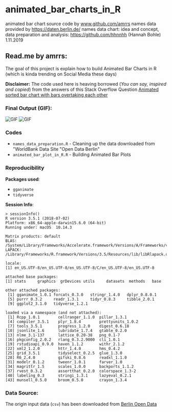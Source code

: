 # animated_bar_charts_in_R

animated bar chart source code by www.github.com/amrrs
names data provided by https://daten.berlin.de/
names data chart: idea and concept, data preparation and analysis: https://github.com/hhnnhh (Hannah Bohle)
1.11.2019


## Read.me by amrrs: 

The goal of this project is explain how to build Animated Bar Charts in R (which is kinda trending on Social Media these days)

**Disclaimer:** The code used here is heaving borrowed (*You can say, inspired and copied*) from the answers of this Stack Overflow Question [Animated sorted bar chart with bars overtaking each other](https://stackoverflow.com/questions/53162821/animated-sorted-bar-chart-with-bars-overtaking-each-other)

### Final Output (GIF):

![GIF](gganim_boyname.gif)
![GIF](gganim_girlname.gif)

### Codes

+ `names_data_preparation.R` - Cleaning up the data downloaded from "WorldBank Data Site "Open Data Berlin"
+ `animated_bar_plot_in_R.R` - Building Animated Bar Plots 


### Reproducibility 

**Packages used**:

+ `gganimate`
+ `tidyverse`

**Session Info**:

```
> sessionInfo()
R version 3.5.1 (2018-07-02)
Platform: x86_64-apple-darwin15.6.0 (64-bit)
Running under: macOS  10.14.3

Matrix products: default
BLAS: /System/Library/Frameworks/Accelerate.framework/Versions/A/Frameworks/vecLib.framework/Versions/A/libBLAS.dylib
LAPACK: /Library/Frameworks/R.framework/Versions/3.5/Resources/lib/libRlapack.dylib

locale:
[1] en_US.UTF-8/en_US.UTF-8/en_US.UTF-8/C/en_US.UTF-8/en_US.UTF-8

attached base packages:
[1] stats     graphics  grDevices utils     datasets  methods   base     

other attached packages:
 [1] gganimate_1.0.1 forcats_0.3.0   stringr_1.4.0   dplyr_0.8.0.1  
 [5] purrr_0.3.2     readr_1.3.1     tidyr_0.8.3     tibble_2.0.1   
 [9] ggplot2_3.1.0   tidyverse_1.2.1

loaded via a namespace (and not attached):
 [1] Rcpp_1.0.1        cellranger_1.1.0  pillar_1.3.1     
 [4] compiler_3.5.1    plyr_1.8.4        prettyunits_1.0.2
 [7] tools_3.5.1       progress_1.2.0    digest_0.6.18    
[10] jsonlite_1.6      lubridate_1.7.4   gtable_0.2.0     
[13] nlme_3.1-137      lattice_0.20-38   png_0.1-7        
[16] pkgconfig_2.0.2   rlang_0.3.2.9000  cli_1.0.1        
[19] rstudioapi_0.9.0  haven_1.1.2       withr_2.1.2      
[22] xml2_1.2.0        httr_1.4.0        hms_0.4.2        
[25] grid_3.5.1        tidyselect_0.2.5  glue_1.3.0       
[28] R6_2.4.0          gifski_0.8.6      readxl_1.1.0     
[31] modelr_0.1.2      tweenr_1.0.1      farver_1.0       
[34] magrittr_1.5      scales_1.0.0      backports_1.1.2  
[37] rvest_0.3.2       assertthat_0.2.0  colorspace_1.3-2 
[40] labeling_0.3      stringi_1.3.1     lazyeval_0.2.1   
[43] munsell_0.5.0     broom_0.5.0       crayon_1.3.4  
```

### Data Source:

The origin input data (`csv`) has been downloaded from [Berlin Open Data](https://daten.berlin.de/)

